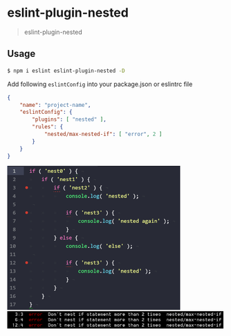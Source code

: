 # eslint-plugin-nested

> eslint-plugin-nested

## Usage

```bash
$ npm i eslint eslint-plugin-nested -D
```

Add following `eslintConfig` into your package.json or eslintrc file

```json
{
	"name": "project-name",
	"eslintConfig": {
		"plugins": [ "nested" ],
		"rules": {
			"nested/max-nested-if": [ "error", 2 ]
		}
	}
}
```

<img src="/media/editor.png" alt="editor" width="400">

<img src="/media/cmd.png" alt="cmd" width="500">
